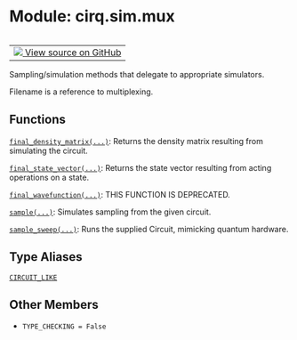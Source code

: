 <div itemscope itemtype="http://developers.google.com/ReferenceObject">
<meta itemprop="name" content="cirq.sim.mux" />
<meta itemprop="path" content="Stable" />
<meta itemprop="property" content="TYPE_CHECKING"/>
</div>

# Module: cirq.sim.mux

<!-- Insert buttons and diff -->

<table class="tfo-notebook-buttons tfo-api" align="left">

<td>
  <a target="_blank" href="https://github.com/quantumlib/cirq/tree/master/cirq/sim/mux.py">
    <img src="https://www.tensorflow.org/images/GitHub-Mark-32px.png" />
    View source on GitHub
  </a>
</td>
</table>



Sampling/simulation methods that delegate to appropriate simulators.


Filename is a reference to multiplexing.

## Functions

[`final_density_matrix(...)`](../../cirq/sim/final_density_matrix.md): Returns the density matrix resulting from simulating the circuit.

[`final_state_vector(...)`](../../cirq/sim/final_state_vector.md): Returns the state vector resulting from acting operations on a state.

[`final_wavefunction(...)`](../../cirq/sim/final_wavefunction.md): THIS FUNCTION IS DEPRECATED.

[`sample(...)`](../../cirq/sim/sample.md): Simulates sampling from the given circuit.

[`sample_sweep(...)`](../../cirq/sim/sample_sweep.md): Runs the supplied Circuit, mimicking quantum hardware.

## Type Aliases

[`CIRCUIT_LIKE`](../../cirq/sim/CIRCUIT_LIKE.md)

## Other Members

* `TYPE_CHECKING = False` <a id="TYPE_CHECKING"></a>
